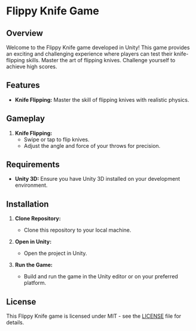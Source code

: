 # Flippy Knife Game

## Overview

Welcome to the Flippy Knife game developed in Unity! This game provides an exciting and challenging experience where players can test their knife-flipping skills. Master the art of flipping knives. Challenge yourself to achieve high scores.

## Features

- **Knife Flipping:**
  Master the skill of flipping knives with realistic physics.

## Gameplay

1. **Knife Flipping:**
   - Swipe or tap to flip knives.
   - Adjust the angle and force of your throws for precision.

## Requirements

- **Unity 3D:** Ensure you have Unity 3D installed on your development environment.

## Installation

1. **Clone Repository:**
   - Clone this repository to your local machine.

2. **Open in Unity:**
   - Open the project in Unity.

3. **Run the Game:**
   - Build and run the game in the Unity editor or on your preferred platform.

## License

This Flippy Knife game is licensed under MIT - see the [LICENSE](LICENSE) file for details.
